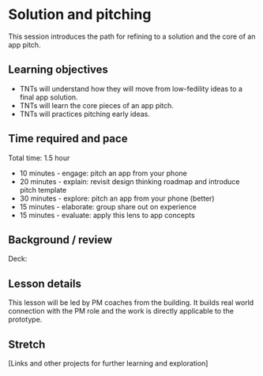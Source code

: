 # Solution and pitching
This session introduces the path for refining to a solution and the core of an app pitch.

## Learning objectives
* TNTs will understand how they will move from low-fedility ideas to a final app solution.
* TNTs will learn the core pieces of an app pitch.
* TNTs will practices pitching early ideas.


## Time required and pace
Total time: 1.5 hour
* 10 minutes - engage: pitch an app from your phone
* 20 minutes - explain: revisit design thinking roadmap and introduce pitch template
* 30 minutes - explore: pitch an app from your phone (better)
* 15 minutes - elaborate: group share out on experience
* 15 minutes - evaluate: apply this lens to app concepts

## Background / review
Deck:

## Lesson details
This lesson will be led by PM coaches from the building. It builds real world connection with the PM role and the work is directly applicable to the prototype.

## Stretch
[Links and other projects for further learning and exploration]

